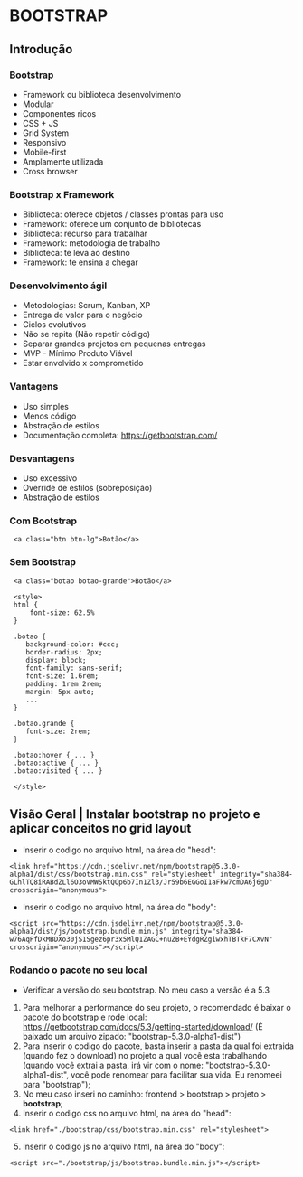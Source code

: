 # BOOTSTRAP

## Introdução

### Bootstrap
- Framework ou biblioteca desenvolvimento
- Modular
- Componentes ricos
- CSS + JS
- Grid System
- Responsivo
- Mobile-first
- Amplamente utilizada
- Cross browser

### Bootstrap x Framework
- Biblioteca: oferece objetos / classes prontas para uso
- Framework: oferece um conjunto de bibliotecas
- Biblioteca: recurso para trabalhar
- Framework: metodologia de trabalho
- Biblioteca: te leva ao destino
- Framework: te ensina a chegar

### Desenvolvimento ágil
- Metodologias: Scrum, Kanban, XP
- Entrega de valor para o negócio
- Ciclos evolutivos
- Não se repita (Não repetir código)
- Separar grandes projetos em pequenas entregas
- MVP - Mínimo Produto Viável
- Estar envolvido x comprometido

### Vantagens
- Uso simples
- Menos código
- Abstração de estilos
- Documentação completa: https://getbootstrap.com/

### Desvantagens
- Uso excessivo
- Override de estilos (sobreposição)
- Abstração de estilos

### Com Bootstrap
```
 <a class="btn btn-lg">Botão</a>
```

### Sem Bootstrap
```
 <a class="botao botao-grande">Botão</a>

 <style>
 html {
     font-size: 62.5% 
 }

 .botao {
    background-color: #ccc; 
    border-radius: 2px; 
    display: block;
    font-family: sans-serif;
    font-size: 1.6rem;
    padding: 1rem 2rem;
    margin: 5px auto;
    ...
 }

 .botao.grande {
    font-size: 2rem;
 }

 .botao:hover { ... }
 .botao:active { ... }
 .botao:visited { ... }
 
 </style>
 ```

 ## Visão Geral | Instalar bootstrap no projeto e aplicar conceitos no grid layout
 - Inserir o codigo no arquivo html, na área do "head": 
 ```
 <link href="https://cdn.jsdelivr.net/npm/bootstrap@5.3.0-alpha1/dist/css/bootstrap.min.css" rel="stylesheet" integrity="sha384-GLhlTQ8iRABdZLl6O3oVMWSktQOp6b7In1Zl3/Jr59b6EGGoI1aFkw7cmDA6j6gD" crossorigin="anonymous">
 ```
 - Inserir o codigo no arquivo html, na área do "body":
 ```
 <script src="https://cdn.jsdelivr.net/npm/bootstrap@5.3.0-alpha1/dist/js/bootstrap.bundle.min.js" integrity="sha384-w76AqPfDkMBDXo30jS1Sgez6pr3x5MlQ1ZAGC+nuZB+EYdgRZgiwxhTBTkF7CXvN" crossorigin="anonymous"></script>
 ```
 ### Rodando o pacote no seu local
 - Verificar a versão do seu bootstrap. No meu caso a versão é a 5.3
 1. Para melhorar a performance do seu projeto, o recomendado é baixar o pacote do bootstrap e rode local: https://getbootstrap.com/docs/5.3/getting-started/download/ (É baixado um arquivo zipado: "bootstrap-5.3.0-alpha1-dist")
 2. Para inserir o codigo do pacote, basta inserir a pasta da qual foi extraida (quando fez o download) no projeto a qual você esta trabalhando (quando você extrai a pasta, irá vir com o nome: "bootstrap-5.3.0-alpha1-dist", você pode renomear para facilitar sua vida. Eu renomeei para "bootstrap");
 3. No meu caso inseri no caminho: frontend > bootstrap > projeto > **bootstrap**;
 4. Inserir o codigo css no arquivo html, na área do "head": 
 ```
 <link href="./bootstrap/css/bootstrap.min.css" rel="stylesheet">
 ```
 5. Inserir o codigo js no arquivo html, na área do "body":
 ```
 <script src="./bootstrap/js/bootstrap.bundle.min.js"></script>
 ```